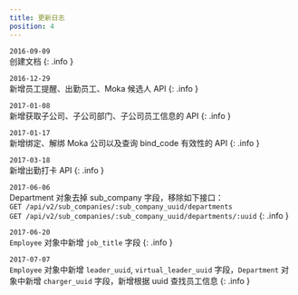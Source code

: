 ```yaml
---
title: 更新日志
position: 4
---
```

`2016-09-09` <br/>创建文档
{: .info }

`2016-12-29` <br/>新增员工提醒、出勤员工、Moka 候选人 API
{: .info }

`2017-01-08` <br/>新增获取子公司、子公司部门、子公司员工信息的 API
{: .info }

`2017-01-17` <br/>新增绑定、解绑 Moka 公司以及查询 bind_code 有效性的 API
{: .info }

`2017-03-18` <br/>新增出勤打卡 API
{: .info }

`2017-06-06` <br/>Department 对象去掉 sub_company 字段，移除如下接口：
<br/>`GET /api/v2/sub_companies/:sub_company_uuid/departments`
<br/>`GET /api/v2/sub_companies/:sub_company_uuid/departments/:uuid`
{: .info }

`2017-06-20` <br/>`Employee` 对象中新增 `job_title` 字段
{: .info }

`2017-07-07` <br/>`Employee` 对象中新增 `leader_uuid`, `virtual_leader_uuid` 字段，`Department` 对象中新增 `charger_uuid` 字段，新增根据 uuid 查找员工信息
{: .info }